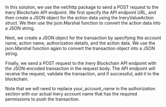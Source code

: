 In this solution, we use the net/http package to send a POST request to the Inery Blockchain API endpoint. We first specify the API endpoint URL, and then create a JSON object for the action data using the IneryValueAction struct. We then use the json.Marshal function to convert the action data into a JSON string.

Next, we create a JSON object for the transaction by specifying the account name, action name, authorization details, and the action data. We use the json.Marshal function again to convert the transaction object into a JSON string.

Finally, we send a POST request to the Inery Blockchain API endpoint with the JSON-encoded transaction in the request body. The API endpoint will receive the request, validate the transaction, and if successful, add it to the blockchain.

Note that we will need to replace your_account_name in the authorization section with our actual Inery account name that has the required permissions to push the transaction.
